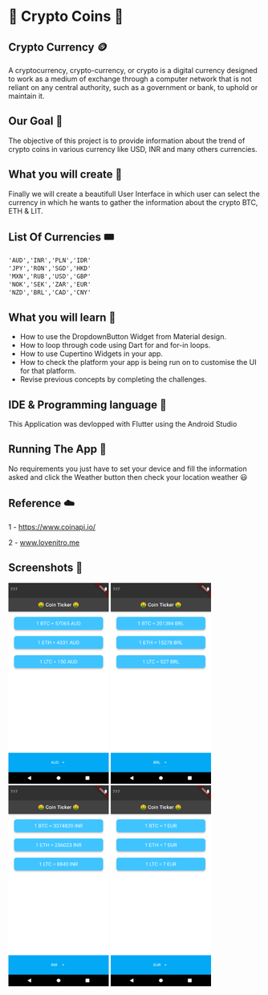 
# 🤑 Crypto Coins 🤑

## Crypto Currency 🪙

A cryptocurrency, crypto-currency, or crypto is a digital currency designed to work as a medium of exchange through a computer network that is not reliant on any central authority, such as a government or bank, to uphold or maintain it.

## Our Goal 🍁

The objective of this project is to provide information about the trend of crypto coins in various currency like USD, INR and many others currencies.

## What you will create 🧩

Finally we will create a beautifull User Interface in which user can select the currency in which he wants to gather the information about the crypto BTC, ETH & LIT.

## List Of Currencies 🎟️

    'AUD','INR','PLN','IDR'
    'JPY','RON','SGD','HKD'
    'MXN','RUB','USD','GBP'
    'NOK','SEK','ZAR','EUR'
    'NZD','BRL','CAD','CNY'
    
## What you will learn 🚨

  - How to use the DropdownButton Widget from Material design.
  - How to loop through code using Dart for and for-in loops.
  - How to use Cupertino Widgets in your app.
  - How to check the platform your app is being run on to customise the UI for that platform.
  - Revise previous concepts by completing the challenges.

## IDE & Programming language 🔧

This Application was devlopped with Flutter using the Android Studio

## Running The App 🔌

No requirements you just have to set your device and fill the information asked and click the Weather button then check your location weather 😃

## Reference ☁️

  1 - https://www.coinapi.io/

  2 - www.lovenitro.me

## Screenshots 📱

<img src="Screenshots/Screenshots (1).png" width="200" height="400"> <img src="Screenshots/Screenshots (2).png" width="200" height="400"> <img src="Screenshots/Screenshots (3).png" width="200" height="400"> <img src="Screenshots/Screenshots (4).png" width="200" height="400"> 
